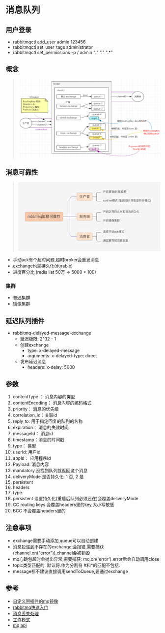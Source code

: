 # 消息队列
## 用户登录
- rabbitmqctl add_user admin 123456
- rabbitmqctl set_user_tags administrator
- rabbitmqctl set_permissions -p / admin ".*" ".*" ".*"
## 概念
> ![基本结构](./基本结构.png)
## 消息可靠性
> ![消息可靠性](消息可靠性.png)
- 手动ack有个超时问题,超时broker会重发消息
- exchange也需持久化(durable)
- 进度百分比,(redis list 50万 => 5000 * 100)
### 集群
- 普通集群
- 镜像集群
## 延迟队列插件
- rabbitmq-delayed-message-exchange
  - 延迟极限: 2^32 - 1
  - 创建exchange
    - type: x-delayed-message
    - arguments: x-delayed-type: direct
  - 发布延迟消息
    - headers: x-delay: 5000

## 参数
1. contentType ： 消息内容的类型
2. contentEncoding： 消息内容的编码格式
3. priority： 消息的优先级
4. correlation_id：关联id
5. reply_to: 用于指定回复的队列的名称
6. expiration： 消息的失效时间
7. messageId： 消息id
8. timestamp：消息的时间戳
9. type： 类型
10. userId: 用户id
11. appId： 应用程序id
12. Payload: 消息内容
13. mandatory 没找到队列就返回这个消息
14. deliveryMode 是否持久化: 1 否, 2 是
15. persistent 
16. headers
17. type
18. persistent 设置持久化(重启后队列必须还在)会覆盖deliveryMode
19. CC routing keys 会覆盖headers里的key,大小写敏感
20. BCC 不会覆盖headers里的

## 注意事项
- exchange需要手动添加,queue可以自动创建
- 消息投递到不存在的exchange,会报错,需要捕获(channel.on("error")),channel会被销毁
- mq心跳包超时会抛出异常,需要捕获: mq.on('error').error后会自动调用close
- topic类型匹配的. 默认将.作为分割符 #和*的匹配不包括.
- message都不建议直接调用sendToQueue,要通过exchange
## 参考
- [自定义带插件的mq镜像](https://codehunter.cc/a/docker/how-to-add-plugin-to-rabbitmq-docker-image)
- [rabbitmq快速入门](https://developer.aliyun.com/article/990034?spm=a2c6h.12873639.article-detail.28.13ac48f7Qliawb&scm=20140722.ID_community@@article@@990034._.ID_community@@article@@990034-OR_rec-V_1)
- [消息丢失处理](https://segmentfault.com/a/1190000040856612?utm_source=sf-similar-article)
- [工作模式](https://github.com/ddzyan/node-amqplib)
- [mq api](https://amqp-node.github.io/amqplib/channel_api.html)